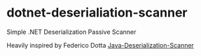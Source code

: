 # dotnet-deserialiation-scanner
Simple .NET Deserialization Passive Scanner

Heavily inspired by Federico Dotta [Java-Deserialization-Scanner](https://github.com/federicodotta/Java-Deserialization-Scanner)
